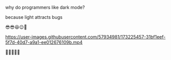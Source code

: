 why do programmers like dark mode?

because light attracts bugs

😎😎😆😉👻

https://user-images.githubusercontent.com/57934981/173225457-31bf1eef-5f7d-40d7-a9a1-ee012676109b.mp4

🤣😂🤣😂🤣
